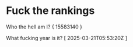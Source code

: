 # Fuck the rankings

Who the hell am I?
{ 15583140 }

What fucking year is it?
[ 2025-03-21T05:53:20Z ]

